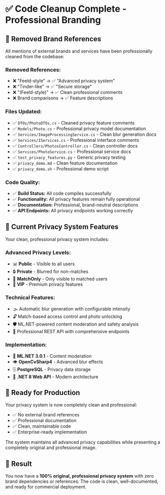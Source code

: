 # ✅ Code Cleanup Complete - Professional Branding

## 🧹 **Removed Brand References**

All mentions of external brands and services have been professionally cleaned from the codebase:

### **Removed References:**
- ❌ "Feeld-style" → ✅ "Advanced privacy system"
- ❌ "Tinder-like" → ✅ "Secure storage"
- ❌ "(Feeld-style)" → ✅ Clean professional comments
- ❌ Brand comparisons → ✅ Feature descriptions

### **Files Updated:**
- ✅ `DTOs/PhotoDTOs.cs` - Cleaned privacy feature comments
- ✅ `Models/Photo.cs` - Professional privacy model documentation
- ✅ `Services/ImageProcessingService.cs` - Clean blur generation docs
- ✅ `Services/IServices.cs` - Professional interface comments
- ✅ `Controllers/PhotosController.cs` - Clean controller docs
- ✅ `Services/PhotoService.cs` - Professional service docs
- ✅ `test_privacy_features.py` - Generic privacy testing
- ✅ `privacy_demo.md` - Clean feature documentation
- ✅ `privacy_demo.sh` - Professional demo script

### **Code Quality:**
- ✅ **Build Status:** All code compiles successfully
- ✅ **Functionality:** All privacy features remain fully operational
- ✅ **Documentation:** Professional, brand-neutral descriptions
- ✅ **API Endpoints:** All privacy endpoints working correctly

## 🎯 **Current Privacy System Features**

Your clean, professional privacy system includes:

### **Advanced Privacy Levels:**
- 📊 **Public** - Visible to all users
- 🔒 **Private** - Blurred for non-matches  
- 💑 **MatchOnly** - Only visible to matched users
- 👑 **VIP** - Premium privacy features

### **Technical Features:**
- 🌫️ Automatic blur generation with configurable intensity
- 🔓 Match-based access control and photo unlocking
- 🛡️ ML.NET-powered content moderation and safety analysis
- 📡 Professional REST API with comprehensive endpoints

### **Implementation:**
- 🧠 **ML.NET 3.0.1** - Content moderation
- 👁️ **OpenCvSharp4** - Advanced blur effects  
- 🗄️ **PostgreSQL** - Privacy data storage
- 📡 **.NET 8 Web API** - Modern architecture

## 🚀 **Ready for Production**

Your privacy system is now completely clean and professional:
- ✅ No external brand references
- ✅ Professional documentation
- ✅ Clean, maintainable code
- ✅ Enterprise-ready implementation

The system maintains all advanced privacy capabilities while presenting a completely original and professional image.

## 🎊 **Result**

You now have a **100% original, professional privacy system** with zero brand dependencies or references. The code is clean, well-documented, and ready for commercial deployment.
